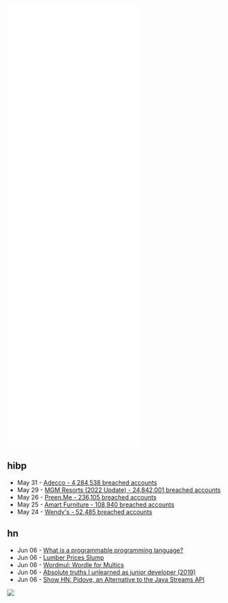 ![Metrics](https://raw.githubusercontent.com/phixion/phixion/master/metrics.svg)

## hibp

<!--
for https://github.com/phixion/phixion/blob/main/.github/workflows/feeds.yml
-->
<!--START_SECTION:haveibeenpwnd-->
- May 31 - [Adecco - 4,284,538 breached accounts](https://haveibeenpwned.com/PwnedWebsites#Adecco)
- May 29 - [MGM Resorts (2022 Update) - 24,842,001 breached accounts](https://haveibeenpwned.com/PwnedWebsites#MGM2022Update)
- May 26 - [Preen.Me - 236,105 breached accounts](https://haveibeenpwned.com/PwnedWebsites#PreenMe)
- May 25 - [Amart Furniture - 108,940 breached accounts](https://haveibeenpwned.com/PwnedWebsites#AmartFurniture)
- May 24 - [Wendy's - 52,485 breached accounts](https://haveibeenpwned.com/PwnedWebsites#Wendys)
<!--END_SECTION:haveibeenpwnd-->

## hn

<!--
for https://github.com/phixion/phixion/blob/main/.github/workflows/feeds.yml
-->
<!--START_SECTION:hn-->
- Jun 06 - [What is a programmable programming language?](https://hiphish.github.io/blog/2019/06/22/what-is-a-programmable-programming-language/)
- Jun 06 - [Lumber Prices Slump](https://www.wsj.com/articles/lumber-prices-slump-with-rising-interest-rates-11653835230)
- Jun 06 - [Wordmul: Wordle for Multics](https://portal.mozz.us/gemini/arcanesciences.com/gemlog/22-06-05/)
- Jun 06 - [Absolute truths I unlearned as junior developer (2019)](https://monicalent.com/blog/2019/06/03/absolute-truths-unlearned-as-junior-developer/)
- Jun 06 - [Show HN: Pidove, an Alternative to the Java Streams API](https://github.com/paulhoule/pidove)
<!--END_SECTION:hn-->

<!--
for https://yhype.me
-->
![](https://hit.yhype.me/github/profile?user_id=13013670)
